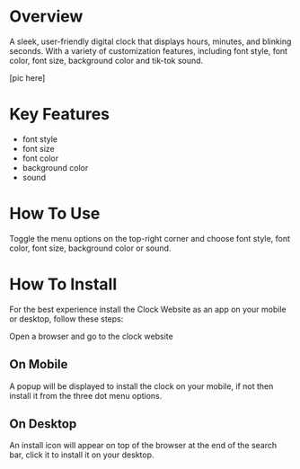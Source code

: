 # Overview

A sleek, user-friendly digital clock that displays hours, minutes, and blinking seconds. With a variety of customization features, including font style, font color, font size, background color and tik-tok sound.

[pic here]

# Key Features

+ font style
+ font size
+ font color
+ background color
+ sound

# How To Use

Toggle the menu options on the top-right corner and choose font style, font color, font size, background color or sound.

# How To Install

For the best experience install the Clock Website as an app on your mobile or desktop, follow these steps:

Open a browser and go to the clock website

## On Mobile
A popup will be displayed to install the clock on your mobile,
if not then install it from the three dot menu options.

## On Desktop
An install icon will appear on top of the browser at the end of the search bar, click it to install it on your desktop.

